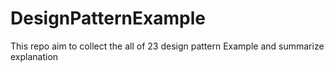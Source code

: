 # DesignPatternExample
This repo aim to collect the all of 23 design pattern Example and summarize explanation
